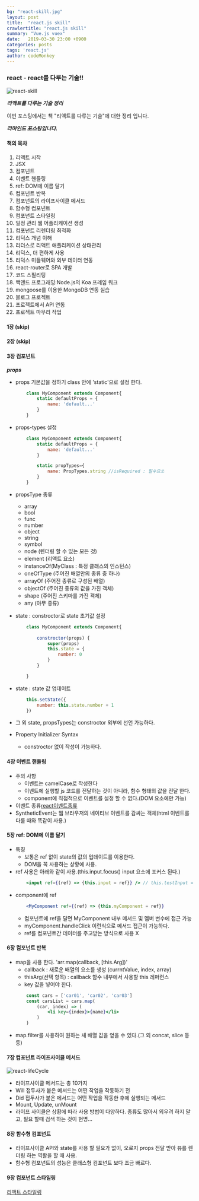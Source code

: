 ```yaml
---
bg: "react-skill.jpg"
layout: post
title:  "react.js skill"
crawlertitle: "react.js skill"
summary: "Vue.js vuex"
date:   2019-03-30 23:00 +0900
categories: posts
tags: 'react.js'
author: codeMonkey
---
```


### react - react를 다루는 기술!! ###

![react-skill](/jsStudyBlog/assets/images/post/react-skill.jpg)

***리액트를 다루는 기술 정리***

이번 포스팅에서는 책 "리액트를 다루는 기술"에 대한 정리 입니다.

***리마인드 포스팅입니다.***

#### 책의 목차

1. 리액트 시작
2. JSX
3. 컴포넌트
4. 이벤트 핸들링
5. ref: DOM에 이름 달기
6. 컴포넌트 반복
7. 컴포넌트의 라이프사이클 메서드
8. 함수형 컴포넌트
9. 컴포넌트 스타일링
10. 일정 관리 웹 어플리케이션 생성
11. 컴포넌트 리렌더링 최적화
12. 리덕스 개념 이해
13. 리더스로 리액트 애플리케이션 상태관리
14. 리덕스, 더 편하게 사용
15. 리덕스 미들웨어와 외부 데이터 연동
16. react-router로 SPA 개발
17. 코드 스필리팅 
18. 백앤드 프로그래밍:Node.js의 Koa 프레임 워크
19. mongoose를 이용한 MongoDB 연동 실습
20. 블로그 프로젝트
21. 프로젝트에서 API 연동
22. 프로젝트 마무리 작업

#### 1장 (skip)
#### 2장 (skip)
#### 3장 컴포넌트
***props***
- props 기본값을 정하기 
    class 안에 'static'으로 설정 한다.
    ```jsx
        class MyComponent extends Component{
            static defaultProps = {
                name: 'default...'
            }
        }
    ```
- props-types 설정
    ```jsx
        class MyComponent extends Component{
            static defaultProps = {
                name: 'default...'
            }

            static propTypes={
                name: PropTypes.string //isRequired : 필수요소
            }
        }
    ```
- propsType 종류
    - array
    - bool
    - func
    - number
    - object
    - string
    - symbol
    - node (렌더링 할 수 있는 모든 것)
    - element (리액트 요소)
    - instanceOf(MyClass : 특정 클래스의 인스턴스)
    - oneOfType (주어진 배열안의 종류 중 하나)
    - arrayOf (주어진 종류로 구성된 배열)
    - objectOf (주어진 종류의 값을 가진 객체)
    - shape (주어진 스키마를 가진 객체)
    - any (아무 종류)

- state : constroctor로 state 초기값 설정
    ```jsx
        class MyComponent extends Component{
            
            constroctor(props) {
                super(props)
                this.state = {
                    number: 0
                }
            }

        }
    ```
- state : state 값 업데이트
    ```jsx
        this.setState({
            number: this.state.number + 1
        })
    ```
- 그 외 state, propsTypes는 constroctor 외부에 선언 가능하다.
- Property Initializer Syntax
    - constroctor 없이 작성이 가능하다.

#### 4장 이벤트 핸들링
- 주의 사항
    - 이벤트는 camelCase로 작성한다
    - 이벤트에 실행할 js 코드를 전달하는 것이 아니라, 함수 형태의 값을 전달 한다.
    - component에 직접적으로 이벤트를 설정 할 수 없다.(DOM 요소에만 가능)
- 이벤트 종류[react이벤트종류](http://facebook.github.io/react/docs/event.html) 
- SyntheticEvent는 웹 브라우저의 네이티브 이벤트를 감싸는 객체(html 이벤트를 다룰 때와 똑같이 사용.)

#### 5장 ref: DOM에 이름 달기
- 특징
    - 보통은 ref 없이 state의 값의 업데이트를 이용한다.
    - DOM을 꼭 사용하는 상황에 사용.
- ref 사용은 아래와 같이 사용.(this.input.focus() input 요소에 포커스 된다.)
    ```jsx
        <input ref={(ref) => {this.input = ref}} /> // this.testInput = ref 이렇게 이름 지어도 된다.
    ```
- component에 ref
    ```jsx
        <MyComponent ref={(ref) => {this.myComponent = ref}}
    ```
    - 컴포넌트에 ref을 달면 MyComponent 내부 메서드 및 멤버 변수에 접근 가능
    - myComponent.handleClick 이런식으로 메서드 접근이 가능하다.
    - ref를 컴포넌트간 데이터를 주고받는 방식으로 사용 X

#### 6장 컴포넌트 반복
- map을 사용 한다. 'arr.map(callback, [this.Arg])'
    - callback : 새로운 배열의 요소를 생성 (currntValue, index, array)
    - thisArg(선택 항목) : callback 함수 내부에서 사용할 this 레퍼런스
    - key 값을 넣어야 한다.
    ```jsx
        const cars = ['car01', 'car02', 'car03']
        const carsList = cars.map(
            (car, index) => (
                <li key={index}>{name}</li>
            )
        )
    ```
- map.filter를 사용하여 원하는 새 배열 값을 얻을 수 있다.(그 외 concat, slice 등등)

#### 7장 컴포넌트 라이프사이클 메서드
![react-lifeCycle](/jsStudyBlog/assets/images/post/react-life.png)

- 라이프사이클 메서드는 총 10가지 
- Will 접두사가 붙은 메서드는 어떤 작업을 작동하기 전
- Did 접두사가 붙은 메서드는 어떤 작업을 작동한 후에 실행되는 메서드
- Mount, Update, unMount
- 라이프 사이클은 상황에 따라 사용 방법이 다양하다. 종류도 많아서 외우려 하지 말고,
필요 할때 검색 하는 것이 현명... 

#### 8장 함수형 컴포넌트
- 라이프사이클 API와 state를 사용 할 필요가 없이, 오로지 props 전달 받아 뷰를 렌더링
하는 역활을 할 때 사용.
- 함수형 컴포넌트의 성능은 클래스형 컴포넌트 보다 조금 빠르다.

#### 9장 컴포넌트 스타일링
[리액트 스타일링](https://velog.io/@velopert/react-component-styling)
